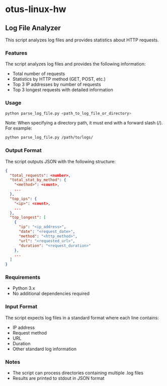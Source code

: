 # otus-linux-hw

## Log File Analyzer

This script analyzes log files and provides statistics about HTTP requests.

### Features

The script analyzes log files and provides the following information:
- Total number of requests
- Statistics by HTTP method (GET, POST, etc.)
- Top 3 IP addresses by number of requests
- Top 3 longest requests with detailed information

### Usage

```bash
python parse_log_file.py <path_to_log_file_or_directory>
```

Note: When specifying a directory path, it must end with a forward slash (/). For example:
```bash
python parse_log_file.py /path/to/logs/
```

### Output Format

The script outputs JSON with the following structure:
```json
{
  "total_requests": <number>,
  "total_stat_by_method": {
    "<method>": <count>,
    ...
  },
  "top_ips": {
    "<ip>": <count>,
    ...
  },
  "top_longest": [
    {
      "ip": "<ip_address>",
      "date": "<request_date>",
      "method": "<http_method>",
      "url": "<requested_url>",
      "duration": "<request_duration>"
    },
    ...
  ]
}
```

### Requirements

- Python 3.x
- No additional dependencies required

### Input Format

The script expects log files in a standard format where each line contains:
- IP address
- Request method
- URL
- Duration
- Other standard log information

### Notes

- The script can process directories containing multiple .log files
- Results are printed to stdout in JSON format